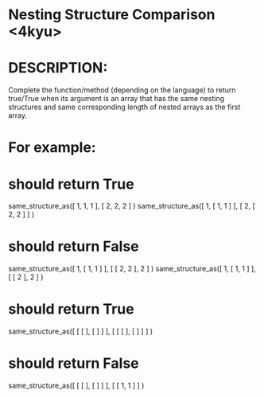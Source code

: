 # Nesting Structure Comparison <4kyu>

# DESCRIPTION:
Complete the function/method (depending on the language) to return true/True when its argument is an array that has the same nesting structures and same corresponding length of nested arrays as the first array.

# For example:

# should return True
same_structure_as([ 1, 1, 1 ], [ 2, 2, 2 ] )
same_structure_as([ 1, [ 1, 1 ] ], [ 2, [ 2, 2 ] ] )

# should return False 
same_structure_as([ 1, [ 1, 1 ] ], [ [ 2, 2 ], 2 ] )
same_structure_as([ 1, [ 1, 1 ] ], [ [ 2 ], 2 ] )

# should return True
same_structure_as([ [ [ ], [ ] ] ], [ [ [ ], [ ] ] ] )

# should return False
same_structure_as([ [ [ ], [ ] ] ], [ [ 1, 1 ] ] )